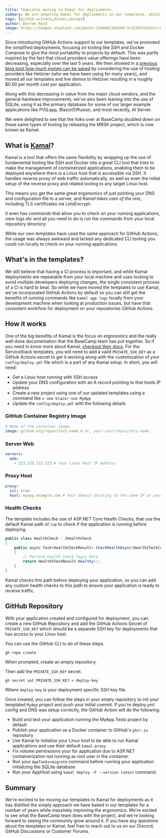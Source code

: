 ```yaml
---
title: Templates moving to Kamal for deployments
summary: We are adopting Kamal for deployments in our templates, which simplifies the deployment process...
tags: [github-actions,docker,devops]
author: Darren Reid
image: https://images.unsplash.com/photo-1494961104209-3c223057bd26?crop=entropy&fit=crop&h=1000&w=2000
---
```


Since introducing GitHub Actions support to our templates, we've promoted the simplified deployments, focusing on tooling like SSH and Docker Compose to give the most portability to projects by default. This was partly inspired by the fact that cloud providers value offerings have been decreasing, especially over the last 5 years. We then showed in a [previous blog post how much money can be saved](/posts/hetzner-cloud) by considering the use of hosting providers like Hetzner (who we have been using for many years), and moved all our templates and live demos to Hetzner resulting in a roughly $0.50 per month cost per application.

Along with this decreasing in value from the major cloud vendors, and the general hardware improvements, we've also been leaning into the use of SQLite, using it as the primary database for some of our larger example applications like PVQ.app, BlazorDiffusion, and most recently, AI Server.

We were delighted to see that the folks over at BaseCamp doubled down on these same types of tooling by releasing the MRSK project, which is now known as Kamal.

## What is [Kamal](https://kamal-deploy.org/)?

Kamal is a tool that offers the same flexibility by wrapping up the use of fundamental tooling like SSH and Docker into a great CLI tool that tries to make the management of containerized applications, enabling them to be deployed anywhere there is a Linux host that is accessible via SSH. It handles reverse proxy of web traffic automatically, as well as even the initial setup of the reverse proxy and related tooling to any target Linux host. 

This means you get the same great ergonomics of just pointing your DNS and configuration file to a server, and *Kamal takes care of the rest*, including TLS certificates via LetsEncrypt.

It even has commands that allow you to check on your running applications, view logs etc and all you need to do is run the commands from your local repository directory.

While our own templates have used the same approach for GitHub Actions, the usage was always awkward and lacked any dedicated CLI tooling you could run locally to check on your running applications.

## What's in the templates?

We still believe that having a CI process is important, and while Kamal deployments are repeatable from your local machine and uses locking to avoid multiple developers deploying changes, the single consistent process of a CI is hard to beat. So while we have moved the templates to use Kamal, we've incorporated GitHub Actions by default so you can still get the benefits of running commands like `kamal app logs` locally from your development machine when looking at production issues, but have that consistent workflow for deployment on your repositories GitHub Actions.

## How it works

One of the big benefits of Kamal is the focus on ergonomics and the really well done documentation that the BaseCamp team has put together. So if you need to know more about Kamal, [checkout their docs](https://kamal-deploy.org/docs/). For the ServiceStack templates, you will need to add a valid `PRIVATE_SSH_KEY` as a GitHub Actions secret to get it working along with the customization of your `config/deploy.yml` file which is a part of any Kamal setup. In short, you will need:

- Get a Linux host running with SSH access
- Update your DNS configuration with an A record pointing to that hosts IP address
- Create a new project using one of our updated templates using a command like `x new blazor-vue MyApp`
- Update the `config/deploy.yml` with the following details

### GitHub Container Registry Image

```yml
# Name of the container image.
image: github-org/repository-name # Or, your-user/repository-name
```

### Server Web

```yml
servers:
  web:
    - 123.123.123.123 # Your Linux Host IP Address
```

### Proxy Host

```yml
proxy:
  ssl: true
  host: myapp.example.com # Your domain pointing to the same IP as your host
```

### Health Checks

The template includes the use of ASP.NET Core Health Checks, that use the default Kamal path of `/up` to check if the application is running before deploying.

```csharp
public class HealthCheck : IHealthCheck
{
    public async Task<HealthCheckResult> CheckHealthAsync(HealthCheckContext context, CancellationToken token = default)
    {
        // Perform health check logic here
        return HealthCheckResult.Healthy();
    }
}
```

Kamal checks this path before deploying your application, so you can add any custom health checks to this path to ensure your application is ready to receive traffic.

## GitHub Repository

With your application created and configured for deployment, you can create a new GitHub Repository and add the GitHub Actions Secret of `PRIVATE_SSH_KEY` which should be a separate SSH key for deployments that has access to your Linux host.

You can use the GitHub CLI to do of these steps.

```bash
gh repo create
```

When prompted, create an empty repository.

Then add the `PRIVATE_SSH_KEY` secret.

```
gh secret set PRIVATE_SSH_KEY < deploy-key
```

Where `deploy-key` is your deployment specific SSH key file.

Once created, you can follow the steps in your empty repository to init your templated `MyApp` project and push your initial commit. If you're deploy.yml config and DNS was setup correctly, the GitHub Action will do the following:

- Build and test your application running the MyApp.Tests project by default
- Publish your application as a Docker container to GitHub's `ghcr.io` repository
- Use Kamal to initialize your Linux host to be able to run Kamal applications and use their default `kamal-proxy`
- Fix volume permissions your for application due to ASP.NET containerization not running as root user in the container.
- Run your `AppTasks=migrate` command before running your application initializing the SQLite database
- Run your AppHost using `kamal deploy -P --version latest` command.

## Summary

We're excited to be moving our templates to Kamal for deployments as it has distilled the simply approach we have baked in our templates for a number of years while massively improving the ergonomics. We're excited to see what the BaseCamp team does with the project, and we're looking forward to seeing the community grow around it. If you have any questions about the templates or Kamal, feel free to reach out to us on our Discord, GitHub Discussions or Customer Forums.